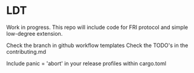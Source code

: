 # LDT

Work in progress. This repo will include code for FRI protocol and simple low-degree extension. 

Check the branch in github workflow templates
Check the TODO's in the contributing.md

Include panic = 'abort' in your release profiles within cargo.toml
